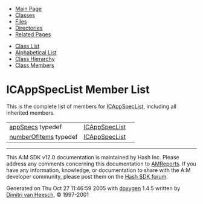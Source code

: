 <div class="tabs">

- [Main Page](index.md)
- <span id="current">[Classes](annotated.md)</span>
- [Files](files.md)
- [Directories](dirs.md)
- [Related Pages](pages.md)

</div>

<div class="tabs">

- [Class List](annotated.md)
- [Alphabetical List](classes.md)
- [Class Hierarchy](hierarchy.md)
- [Class Members](functions.md)

</div>

# ICAppSpecList Member List

This is the complete list of members for <a href="structICAppSpecList.md" class="el">ICAppSpecList</a>, including all inherited members.

|  |  |  |
|----|----|----|
| <a href="structICAppSpecList.md#6ed538a8ea0438c89389fe393a8f4fcc" class="el">appSpecs</a> typedef | <a href="structICAppSpecList.md" class="el">ICAppSpecList</a> |  |
| <a href="structICAppSpecList.md#b6f00eb3840e5fe529370f92449b8a8f" class="el">numberOfItems</a> typedef | <a href="structICAppSpecList.md" class="el">ICAppSpecList</a> |  |

------------------------------------------------------------------------

<span class="small">This A:M SDK v12.0 documentation is maintained by Hash Inc. Please address any comments concerning this documentation to [AMReports](http://www.hash.com/reports). If you have any information, knowledge, or documentation to share with the A:M developer community, please post them on the [Hash SDK forum](http://www.hash.com/forums/index.php?showforum=11).</span>

Generated on Thu Oct 27 11:46:59 2005 with [<span class="image placeholder" original-image-src="doxygen.png" original-image-title="" height="45" width="100" align="middle" border="0">doxygen</span>](http://www.doxygen.org/index.html) 1.4.5 written by [Dimitri van Heesch](mailto:dimitri@stack.nl), © 1997-2001
